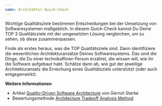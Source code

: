 ```yaml
---
name: Architektur-Quick-Check
---
```

Wichtige Qualitätsziele bestimmen Entscheidungen bei der Umsetzung von Softwaresystemen maßgeblich. In diesem Quick-Check kannst Du Deine TOP 3 Qualitätsziele mit der umgesetzten Lösung vergleichen, um zu sehen, ob diese zusammenpassen.

Finde als erstes heraus, was die TOP Qualitätsziele sind. Dann identifiziere die wesentlichen Architekturansätze Deines Softwaresystems. Das sind die Dinge, die Du einer technikaffinen Person erzählst, die wissen will, wie ihr die Software aufgebaut habt. Schätze dann ab, wie gut der jeweilige Architekturansatz die Erreichung eines Qualitätsziels unterstützt (oder auch entgegenwirkt).

**Weitere Informationen**
* Artikel [Quality-Driven Software Architecture](https://www.innoq.com/en/articles/2012/04/quality-driven-software-architecture/) von Gernot Starke
* Bewertungsmethode [Architecture Tradeoff Analysis Method](https://resources.sei.cmu.edu/library/asset-view.cfm?assetid=513908)
